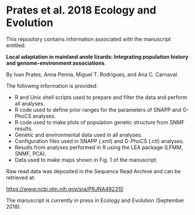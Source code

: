 # Prates et al. 2018 Ecology and Evolution

This repository contains information associated with the manuscript entitled:

**Local adaptation in mainland anole lizards: Integrating population history and genome-environment associations**.

By Ivan Prates, Anna Penna, Miguel T. Rodrigues, and Ana C. Carnaval.

The following information is provided:
- R and Unix shell scripts used to prepare and filter the data and perform all analyses.
- R code used to define prior ranges for the parameters of SNAPP and G-PhoCS analyses.
- R code used to make plots of population genetic structure from SNMF results.
- Genetic and environmental data used in all analyses.
- Configuration files used in SNAPP (.xml) and G-PhoCS (.ctl) analyses.
- Results from analyses performed in R using the LEA package (LFMM, SNMF, PCA).
- Data used to make maps shown in Fig. 1 of the manuscript.

Raw read data was deposited in the Sequence Read Archive and can be retrieved at:

https://www.ncbi.nlm.nih.gov/sra/PRJNA492310

The manuscript is currently in press in Ecology and Evolution (September 2018).
